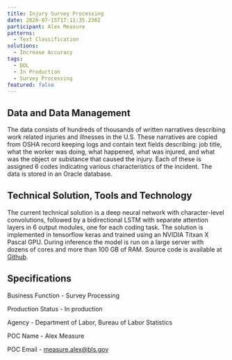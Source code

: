 ```yaml
---
title: Injury Survey Processing
date: 2020-07-15T17:11:35.236Z
participant: Alex Measure
patterns:
  - Text Classification
solutions:
  - Increase Accuracy
tags:
  - DOL
  - In Production
  - Survey Processing
featured: false
---
```

## Data and Data Management

The data consists of hundreds of thousands of written narratives describing work related injuries and illnesses in the U.S. These narratives are copied from OSHA record keeping logs and contain text fields describing: job title, what the worker was doing, what happened, what was injured, and what was the object or substance that caused the injury. Each of these is assigned 6 codes indicating various characteristics of the incident. The data is stored in an Oracle database.

## Technical Solution, Tools and Technology

The current technical solution is a deep neural network with character-level convolutions, followed by a bidirectional LSTM with separate attention layers in 6 output modules, one for each coding task. The solution is implemented in tensorflow keras and trained using an NVIDIA Titxan X Pascal GPU. During inference the model is run on a large server with dozens of cores and more than 100 GB of RAM. Source code is available at [Github](https://github.com/USDepartmentofLabor/soii_neural_autocoder). 

## Specifications

Business Function - Survey Processing

Production Status - In production

Agency - Department of Labor, Bureau of Labor Statistics

POC Name - Alex Measure

POC Email - measure.alex@bls.gov